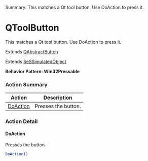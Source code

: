 Summary: This matches a Qt tool button. Use DoAction to press it.

# QToolButton

This matches a Qt tool button. Use DoAction to press it.
 
Extends [QAbstractButton](QAbstractButton.md)

Extends [SeSSimulatedObject](SeSSimulatedObject.md)





**Behavior Pattern: Win32Pressable**


<!-- ============================== property summary ========================== -->

	
<!-- ============================== action summary ========================== -->



### Action Summary

|  **Action** | **Description** | 
| ----------- | --------------- |
|	[DoAction](#doaction) | Presses the button. |




<!-- ============================== property detail ========================== -->
	
	
<!-- ============================== action detail ========================== -->
	
### Action Detail
		
<a name="DoAction"></a>    
#### DoAction

Presses the button.

```javascript
DoAction() 
```





<a name="see.also.qtoolbutton.doaction"></a>

	

